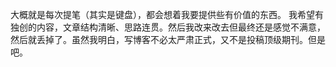 大概就是每次提笔（其实是键盘），都会想着我要提供些有价值的东西。
我希望有独创的内容，文章结构清晰、思路连贯。然后我改来改去但最终还是感觉不满意，然后就丢掉了。虽然我明白，写博客不必太严肃正式，又不是投稿顶级期刊。但是吧。